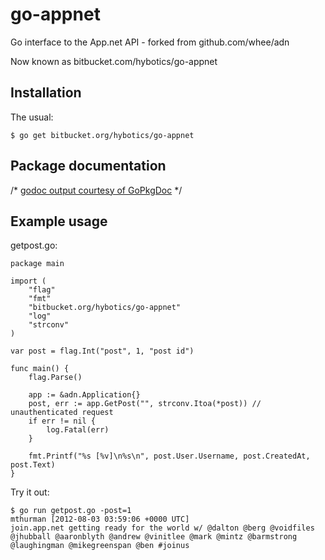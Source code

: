 go-appnet
=========

Go interface to the App.net API - forked from github.com/whee/adn

Now known as bitbucket.com/hybotics/go-appnet

Installation
------------

The usual:

	$ go get bitbucket.org/hybotics/go-appnet

Package documentation
---------------------

/*
[godoc output courtesy of GoPkgDoc](http://go.pkgdoc.org/github.com/whee/adn)
*/

Example usage
-------------

getpost.go:

	package main

	import (
		"flag"
		"fmt"
		"bitbucket.org/hybotics/go-appnet"
		"log"
		"strconv"
	)

	var post = flag.Int("post", 1, "post id")

	func main() {
		flag.Parse()

		app := &adn.Application{}
		post, err := app.GetPost("", strconv.Itoa(*post)) // unauthenticated request
		if err != nil {
			log.Fatal(err)
		}

		fmt.Printf("%s [%v]\n%s\n", post.User.Username, post.CreatedAt, post.Text)
	}

Try it out:

	$ go run getpost.go -post=1
	mthurman [2012-08-03 03:59:06 +0000 UTC]
	join.app.net getting ready for the world w/ @dalton @berg @voidfiles @jhubball @aaronblyth @andrew @vinitlee @mark @mintz @barmstrong @laughingman @mikegreenspan @ben #joinus
